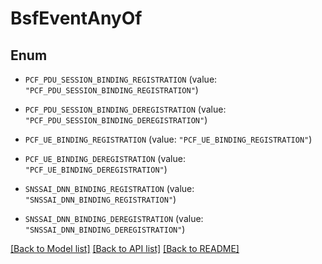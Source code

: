 # BsfEventAnyOf

## Enum


* `PCF_PDU_SESSION_BINDING_REGISTRATION` (value: `"PCF_PDU_SESSION_BINDING_REGISTRATION"`)

* `PCF_PDU_SESSION_BINDING_DEREGISTRATION` (value: `"PCF_PDU_SESSION_BINDING_DEREGISTRATION"`)

* `PCF_UE_BINDING_REGISTRATION` (value: `"PCF_UE_BINDING_REGISTRATION"`)

* `PCF_UE_BINDING_DEREGISTRATION` (value: `"PCF_UE_BINDING_DEREGISTRATION"`)

* `SNSSAI_DNN_BINDING_REGISTRATION` (value: `"SNSSAI_DNN_BINDING_REGISTRATION"`)

* `SNSSAI_DNN_BINDING_DEREGISTRATION` (value: `"SNSSAI_DNN_BINDING_DEREGISTRATION"`)


[[Back to Model list]](../README.md#documentation-for-models) [[Back to API list]](../README.md#documentation-for-api-endpoints) [[Back to README]](../README.md)


